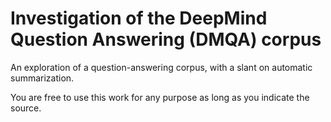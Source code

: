 # Investigation of the DeepMind Question Answering (DMQA) corpus

An exploration of a question-answering corpus, with a slant on automatic
summarization.

You are free to use this work for any purpose as long as you indicate the
source.
